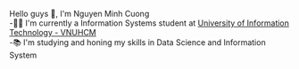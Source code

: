 Hello guys 👋, I'm Nguyen Minh Cuong </br>
-👨‍🎓 I'm currently a Information Systems student at [University of Information Technology - VNUHCM](https://www.uit.edu.vn/)</br>
-📚 I'm studying and honing my skills in Data Science and Information System
